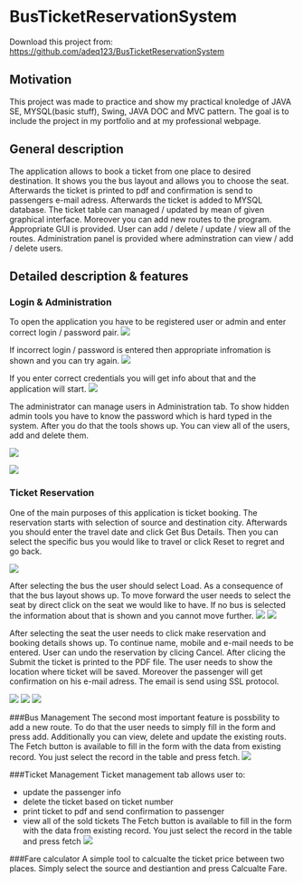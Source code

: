 # BusTicketReservationSystem

Download this project from: https://github.com/adeq123/BusTicketReservationSystem

## Motivation
This project was made to practice and show my practical knoledge of JAVA SE, MYSQL(basic stuff), Swing, JAVA DOC and MVC pattern. The goal is to include the project in my portfolio and at my professional webpage.

## General description
The application allows to book a ticket from one place to desired destination. It shows you the bus layout and allows you to choose the seat. Afterwards the ticket is printed to pdf and confirmation is send to passengers e-mail adress. Afterwards the ticket is added to MYSQL database. The ticket table can managed / updated by mean of given graphical interface. Moreover you can add new routes to the program. Appropriate GUI is provided. User can add / delete / update / view all of the routes. Administration panel is provided where adminstration can view / add / delete users.
## Detailed description & features
### Login & Administration
To open the application you have to be registered user or admin and enter correct login / password pair.
![](BusTicketReservationSystem/readme%20images/login.png)

If incorrect login / password is entered then appropriate infromation is shown and you can try again.
![](BusTicketReservationSystem/readme%20images/login%20incorrect.png)

If you enter correct credentials you will get info about that and the application will start.
![](BusTicketReservationSystem/readme%20images/log%20correct.png)

The administrator can manage users in Administration tab. To show hidden admin tools you have to know the password which is hard typed in the system. After you do that the tools shows up. You can view all of the users, add and delete them.

![](BusTicketReservationSystem/readme%20images/Administration.png)

![](BusTicketReservationSystem/readme%20images/Administration2.png)

### Ticket Reservation

One of the main purposes of this application is ticket booking. The reservation starts with selection of source and destination city. Afterwards you should enter the travel date and click Get Bus Details. Then you can select the specific bus you would like to travel or click Reset to regret and go back.  

![](BusTicketReservationSystem/readme%20images/reservation1.png)

After selecting the bus the user should select Load. As a consequence of that the bus layout shows up. To move forward the user needs to select the seat by direct click on the seat we would like to have. If no bus is selected the information about that is shown and you cannot move further. 
![](BusTicketReservationSystem/readme%20images/reservation2.png)
![](BusTicketReservationSystem/readme%20images/reservation3.png)

After selecting the seat the user needs to click make reservation and booking details shows up. To continue name, mobile and e-mail needs to be entered. User can undo the reservation by clicing Cancel. After clicing the Submit the ticket is printed to the PDF file. The user needs to show the location where ticket will be saved. Moreover the passenger will get confirmation on his e-mail adress. The email is send using SSL protocol.

![](BusTicketReservationSystem/readme%20images/reservation4.png)
![](BusTicketReservationSystem/readme%20images/reservation5.png)
![](BusTicketReservationSystem/readme%20images/reservation6.png)

###Bus Management
The second most important feature is possbility to add a new route. To do that the user needs to simply fill in the form and press add. Additionally you can view, delete and update the existing routs. The Fetch button is available to fill in the form with the data from existing record. You just select the record in the table and press fetch.
![](BusTicketReservationSystem/readme%20images/BusMana.png)

###Ticket Management
Ticket management tab allows user to:
- update the passenger info
- delete the ticket based on ticket number
- print ticket to pdf and send confirmation to passenger
- view all of the sold tickets
The Fetch button is available to fill in the form with the data from existing record. You just select the record in the table and press fetch
![](BusTicketReservationSystem/readme%20images/ticketmana.png)

###Fare calculator
A simple tool to calcualte the ticket price between two places. Simply select the source and destiantion and press Calcualte Fare.
